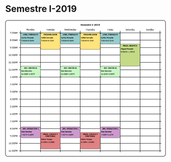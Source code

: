 # Semestre I-2019
<p align="center">
<img src="SEM-1-2019.png" alt="alt text" width="640" height="whatever">
</p>
